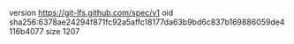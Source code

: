 version https://git-lfs.github.com/spec/v1
oid sha256:6378ae24294f871fc92a5affc18177da63b9bd6c837b169886059de4116b4077
size 1207
